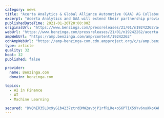 ```yaml
---
category: news
title: "Acerta Analytics & Global Alliance Automotive (GAA) AG Collaborate to Expand AI & Machine Learning in the Auto Industry"
excerpt: "Acerta Analytics and GAA will extend their partnership providing in-country resources to support and deploy Acerta's advanced AI and machine learning solutions to automotive customers across Europe, North America and Asia."
publishedDateTime: 2021-01-20T20:00:00Z
originalUrl: "https://www.benzinga.com/pressreleases/21/01/n19242262/acerta-analytics-global-alliance-automotive-gaa-ag-collaborate-to-expand-ai-machine-learning-in-th"
webUrl: "https://www.benzinga.com/pressreleases/21/01/n19242262/acerta-analytics-global-alliance-automotive-gaa-ag-collaborate-to-expand-ai-machine-learning-in-th"
ampWebUrl: "https://amp.benzinga.com/amp/content/19242262"
cdnAmpWebUrl: "https://amp-benzinga-com.cdn.ampproject.org/c/s/amp.benzinga.com/amp/content/19242262"
type: article
quality: 32
heat: 32
published: false

provider:
  name: Benzinga.com
  domain: benzinga.com

topics:
  - AI in Finance
  - AI
  - Machine Learning

secured: "DVQhER35L0x9yG1b4237ztrdDMW2avbjP1rfRLRe+oS6PTiX59Yv6nuXkoXARgFJCaUGzu1ETE7TPkLK/9QS+UIpOBtCcDtB1f8w5n9f02svTKtweNAvdHfPRME4c3rjOvHRk5BSj2KdG44vDI0krp1zw6euCOz5Pn18gIkd4dxvc9FaNgZNhOL0EawXnaRYNQbIwx4/PyDlYu6jxvYMu8pDhkychOnwwyYvPCo+uroCsJKJfjiARQ2ig2RSdAkjb/gy7u/sFTkRG94YJqWsB9/5THeQ3EHxg5OxixfXXrnCHg3p/7RsZRvsN80kl6xYmylNeZe4ftK1qhfFuZiQeJW3MC78ZA1UbVhW30uqpyM=;ickTaseWGSqpJbnxr4Og0Q=="
---
```



